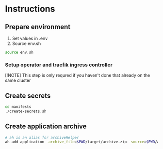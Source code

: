 # Instructions
## Prepare environment
1. Set values in .env
1. Source env.sh
```bash
source env.sh
```
### Setup operator and traefik ingress controller
[!NOTE]
This step is only requred if you haven't done that already on the same cluster
## Create secrets
```bash
cd manifests
./create-secrets.sh
```

## Create application archive
```bash
# ah is an alias for archiveHelper
ah add application -archive_file=$PWD/target/archive.zip -source=$PWD/app
```